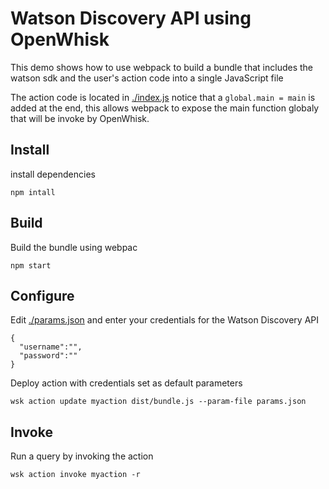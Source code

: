 # Watson Discovery API using OpenWhisk

This demo shows how to use webpack to build a bundle that includes the watson sdk and the user's action code into a single JavaScript file

The action code is located in [./index.js](./index.js) notice that a `global.main = main` is added at the end, this allows webpack to expose the main function globaly that will be invoke by OpenWhisk.

## Install

install dependencies
```
npm intall
```

## Build 

Build the bundle using webpac
```
npm start
```

## Configure

Edit [./params.json](./params.json) and enter your credentials for the Watson Discovery API
```
{
  "username":"",
  "password":""
}
```

Deploy action with credentials set as default parameters
```
wsk action update myaction dist/bundle.js --param-file params.json
```

## Invoke

Run a query by invoking the action
```
wsk action invoke myaction -r
```

